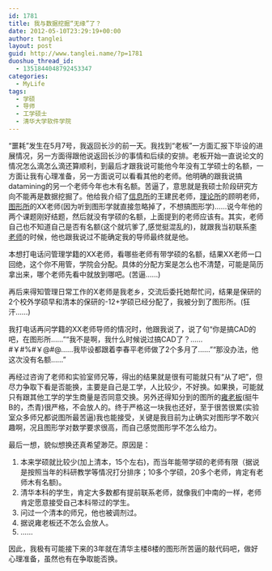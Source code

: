 ```yaml
---
id: 1781
title: 我与数据挖掘“无缘”了？
date: 2012-05-10T23:29:19+00:00
author: tanglei
layout: post
guid: http://www.tanglei.name/?p=1781
duoshuo_thread_id:
  - 1351844048792453347
categories:
  - MyLife
tags:
  - 学硕
  - 导师
  - 工学硕士
  - 清华大学软件学院
---
```

“噩耗”发生在5月7号，我返回长沙的前一天。我找到“老板”一方面汇报下毕设的进展情况，另一方面得跟他说返回长沙的事情和后续的安排。老板开始一直说论文的情况怎么滴怎么滴还算顺利，到最后才跟我说可能他今年没有工学硕士的名额，一方面让我有心理准备，另一方面说可以看看其他的老师。他明确的跟我说搞datamining的另一个老师今年也木有名额。苦逼了，意思就是我硕士阶段研究方向不能再是数据挖掘了。他给我介绍了<a href="http://www.tsinghua.edu.cn/publish/soft/3660/2010/20101225222854599334052/20101225222854599334052_.html" target="_blank">信息所</a>的王建民老师，<a href="http://www.tsinghua.edu.cn/publish/soft/3660/2010/20101224154045478799194/20101224154045478799194_.html" target="_blank">理论所</a>的顾明老师，<a href="http://www.tsinghua.edu.cn/publish/soft/3660/2010/20101215100804224411616/20101215100804224411616_.html" target="_blank">图形所</a>的XX老师(因为听到图形学就直接忽略掉了，不想搞图形学)……说今年他的两个课题刚好结题，然后就没有学硕的名额，上面提到的老师应该有。其实，老师自己也不知道自己是否有名额(这个就坑爹了,感觉挺混乱的)，就跟我当初联系<a href="http://www.tsinghua.edu.cn/publish/soft/3641/2010/20101214145715050281583/20101214145715050281583_.html" target="_blank">李老师</a>的时候，他也跟我说过不能确定我的导师最终就是他。

本想打电话问管理学籍的XX老师，看哪些老师有带学硕的名额，结果XX老师一口回绝，这个你不用管，学院会分配。具体的分配方案是怎么也不清楚，可能是简历拿出来，哪个老师先看中就放到哪吧。(苦逼……)

再后来得知管理日常工作的X老师是我老乡，交流后委托她帮忙问，结果是保研的2个校外学硕早和清本的保研的-12+学硕已经分配了，我被分到了图形所。(狂汗……)

我打电话再问学籍的XX老师导师的情况时，他跟我说了，说了句“你是搞CAD的吧，在图形所……”“我不是啊，我什么时候说过搞CAD了？……#￥#%#￥@#@……我毕设都跟着李春平老师做了2个多月了……”“那没办法，他这次没有名额……”

再经过咨询了老师和实验室师兄等，得出的结果就是很有可能就只有“从了吧”，但尽力争取下看是否能换，主要是自己是工学，人比较少，不好换。如果换，可能就只有跟其他工学的学生商量是否同意交换。另外还得知分到的图所的<a href="http://www.tsinghua.edu.cn/publish/soft/3641/2010/20101214083753061940585/20101214083753061940585_.html" target="_blank">雍老板</a>(挺牛B的，杰青)很严格，不会放人的。终于严格这一块我也还好，至于很苦很累(实验室众多师兄都说图所最苦逼)我也能接受，关键是我目前为止确实对图形学不敢兴趣啊，况且图形学对数学要求很高，而自己感觉图形学不怎么给力。

最后一想，貌似想换还真希望渺茫。原因是：

  1. 本来学硕就比较少(加上清本，15个左右)，而当年能带学硕的老师有限（据说是按照当年的科研教学等情况打分排序；10多个学硕，20多个老师，肯定有老师木有名额)。
  2. 清华本科的学生，肯定大多数都有提前联系老师，就像我们中南的一样，老师肯定愿意接受自己本科带过的学生。
  3. 问过一个清本的师兄，他也被调剂过。
  4. 据说雍老板还不怎么会放人。
  5. ……

因此，我极有可能接下来的3年就在清华主楼8楼的图形所苦逼的敲代码吧，做好心理准备，虽然也有在争取能否换。
